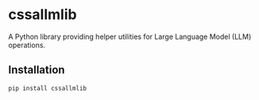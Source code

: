 # cssallmlib

A Python library providing helper utilities for Large Language Model (LLM) operations.

## Installation

```bash
pip install cssallmlib